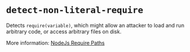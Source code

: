 # `detect-non-literal-require`

Detects `require(variable)`, which might allow an attacker to load and run arbitrary code, or access arbitrary files on disk.

More information: [NodeJs Require Paths](http://www.bennadel.com/blog/2169-where-does-node-js-and-require-look-for-modules.htm)

